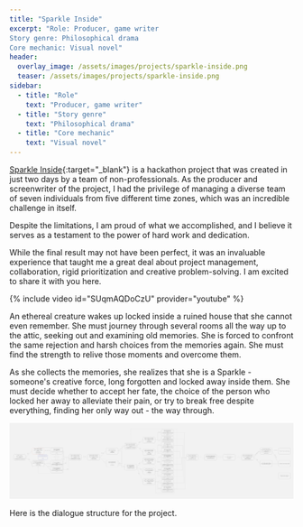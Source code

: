 ```yaml
---
title: "Sparkle Inside"
excerpt: "Role: Producer, game writer
Story genre: Philosophical drama
Core mechanic: Visual novel"
header:
  overlay_image: /assets/images/projects/sparkle-inside.png
  teaser: /assets/images/projects/sparkle-inside.png
sidebar:
  - title: "Role"
    text: "Producer, game writer"
  - title: "Story genre"
    text: "Philosophical drama"
  - title: "Core mechanic"
    text: "Visual novel"
---
```


[Sparkle Inside](https://taisiia.itch.io/sparkle-inside){:target="\_blank"} is a hackathon project that was created in just two days by a team of non-professionals. As the producer and screenwriter of the project, I had the privilege of managing a diverse team of seven individuals from five different time zones, which was an incredible challenge in itself.

Despite the limitations, I am proud of what we accomplished, and I believe it serves as a testament to the power of hard work and dedication.

While the final result may not have been perfect, it was an invaluable experience that taught me a great deal about project management, collaboration, rigid prioritization and creative problem-solving. I am excited to share it with you here.

{% include video id="SUqmAQDoCzU" provider="youtube" %}

An ethereal creature wakes up locked inside a ruined house that she cannot even remember. She must journey through several rooms all the way up to the attic, seeking out and examining old memories. She is forced to confront the same rejection and harsh choices from the memories again. She must find the strength to relive those moments and overcome them.

As she collects the memories, she realizes that she is a Sparkle - someone's creative force, long forgotten and locked away inside them. She must decide whether to accept her fate, the choice of the person who locked her away to alleviate their pain, or try to break free despite everything, finding her only way out - the way through.

![image-left](/assets/images/projects/sparkle-inside-image-1.png)

Here is the dialogue structure for the project.
